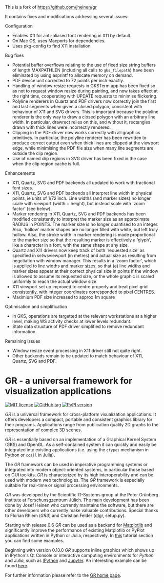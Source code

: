 This is a fork of https://github.com/jheinen/gr

It contains fixes and modifications addressing several issues:

Configuration
- Enables Xft for anti-aliased font rendering in X11 by default.
- On Mac OS, uses Macports for dependencies.
- Uses pkg-config to find X11 installation

Bug fixes
-  Potential buffer overflows relating to the use of fixed size
   string buffers of length MAXPATHLEN (including all calls to
   `gks_filepath`) have been eliminated by using asprintf to allocate
   memory on demand.
-  PDF device unit corrected to 72 points per inch exactly.
-  Handling of window resize requests in GKSTerm.app has been fixed so
   as not to request window resize during painting, and now takes
   effect at the right time, cooperating with UPDATE requests to
   minimise flickering.
-  Polyline renderers in Quartz and PDF drivers now correctly join the
   first and last segments when given a closed polygon, consistent with
   behaviour of X11 and SVG drivers. This is important because the polyline
   renderer is the only way to draw a closed polygon with an arbitrary line
   width. In particular, drawrect relies on this, and without it, rectangles
   drawn with thick lines were incorrectly rendered.
-  Clipping in the PDF driver now works correctly with all graphics
   primitives. In particular, the polyline renderer has been rewritten
   to produce correct output even when thick lines are clipped at the
   viewport edge, while minimising the PDF file size when many line segments
   are outside the clip region.
-  Use of named clip regions in SVG driver has been fixed in the case when
   the clip region cache is full.

Enhancements
-  X11, Quartz, SVG and PDF backends all updated to work with fractional font sizes.
-  X11, Quartz, SVG and PDF backends all interpret line width in physical points,
   ie units of 1/72 inch. Line widths (and marker sizes) no longer scale with
   viewport (width + height), but instead scale with 'zoom factor' (see below).
-  Marker rendering in X11, Quartz, SVG and PDF backends has been modified
   consistently to interpret the marker size as an approximate RADIUS
   in POINTS. The marker size is no longer quantised to an integer.
   Also, 'hollow' marker shapes are no longer filled with white,
   but left truly hollow. Also, the stroke width in marker rendering is
   made proportional to the marker size so that the resulting marker is
   effectively a 'glyph', like a character in a font, with the same shape
   at any size.
-  Quartz and X11 drivers now keep track of both 'requested size' as specified
   in setwsviewport (in metres) and actual size as resulting from negotiation
   with window manager. This results in a 'zoom factor', which is applied
   to line widths and marker sizes, so that (a) line widths and marker sizes
   appear at their correct physical size in points if the window is allowed
   to assume its requested size, or the whole graphic is scaled uniformly to
   reach the actual window size.
-  X11 viewport set up improved to centre properly and treat pixel grid
   consistently, with integer coordinates corresponded to pixel CENTRES.
-  Maximium PDF size increased to approx 1m square


Optimisation and simplification
-  In GKS, operations are targetted at the relevant workstations at
   a higher level, making WS activity checks at lower levels redundant.
-  State data structure of PDF driver simplified to remove redundant information.

Remaining issues
-  Window resize event processing in X11 driver still not quite right.
-  Other backends remain to be updated to match behaviour of X11, Quartz, SVG and PDF.

GR - a universal framework for visualization applications
=========================================================

[![MIT license](https://img.shields.io/badge/license-MIT-blue.svg)](LICENSE.md)
[![GitHub tag](https://img.shields.io/github/tag/jheinen/gr.svg)](https://github.com/jheinen/gr/releases)
[![PyPI version](https://img.shields.io/pypi/v/gr.svg)](https://pypi.python.org/pypi/gr)

*GR* is a universal framework for cross-platform visualization applications.
It offers developers a compact, portable and consistent graphics library for
their programs. Applications range from publication quality 2D graphs to the
representation of complex 3D scenes.

*GR* is essentially based on an implementation of a Graphical Kernel System (GKS)
and OpenGL. As a self-contained system it can quickly and easily be integrated
into existing applications (i.e. using the `ctypes` mechanism in Python or `ccall`
in Julia).

The *GR* framework can be used in imperative programming systems or integrated
into modern object-oriented systems, in particular those based on GUI toolkits.
*GR* is characterized by its high interoperability and can be used with modern
web technologies. The *GR* framework is especially suitable for real-time
or signal processing environments.

*GR* was developed by the Scientific IT-Systems group at the Peter Grünberg
Institute at Forschunsgzentrum Jülich. The main development has been done
by Josef Heinen who currently maintains the software, but there are other
developers who currently make valuable contributions. Special thanks to
Florian Rhiem (*GR3*] and Christian Felder (qtgr, setup.py).

Starting with release 0.6 *GR* can be used as a backend
for [Matplotlib](http://matplotlib.org) and significantly improve
the performance of existing Matplotlib or PyPlot applications written
in Python or Julia, respectively.
In [this](http://gr-framework.org/tutorials/matplotlib.html) tutorial
section you can find some examples.

Beginning with version 0.10.0 *GR* supports inline graphics which shows
up in IPython's Qt Console or interactive computing environments for *Python*
and *Julia*, such as [IPython](http://ipython.org) and
[Jupyter](https://jupyter.org). An interesting example can be found
[here](http://pgi-jcns.fz-juelich.de/pub/doc/700K_460.html).

For further information please refer to the [GR home page](http://gr-framework.org).
